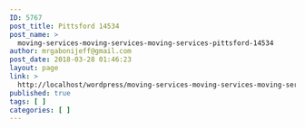 ```yaml
---
ID: 5767
post_title: Pittsford 14534
post_name: >
  moving-services-moving-services-moving-services-pittsford-14534
author: mrgabonijeff@gmail.com
post_date: 2018-03-28 01:46:23
layout: page
link: >
  http://localhost/wordpress/moving-services-moving-services-moving-services-pittsford-14534/
published: true
tags: [ ]
categories: [ ]
---
```

